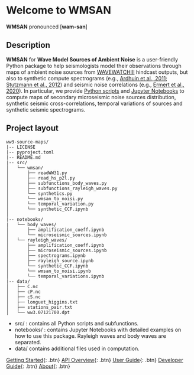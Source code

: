 # Welcome to WMSAN

**WMSAN** pronounced [**wam-san**]
## Description

**WMSAN** for **Wave Model Sources of Ambient Noise** is a user-friendly Python package to help seismologists model their observations through maps of ambient noise sources from [WAVEWATCHIII](https://www.weather.gov/sti/coastalact_ww3) hindcast outputs, but also to synthetic compute spectrograms (e.g., [Ardhuin et al., 2011](https://agupubs.onlinelibrary.wiley.com/doi/full/10.1029/2011JC006952); [Stutzmann et al., 2012](https://academic.oup.com/gji/article/191/2/707/644255)) and seismic noise correlations (e.g., [Ermert et al., 2020](https://se.copernicus.org/articles/11/1597/2020/)). In particular, we provide [Python scripts](api_overview/api_overview.md) and [Jupyter Notebooks](user_guide.md) to compute maps of secondary microseismic noise sources distribution, synthetic seismic cross-correlations, temporal variations of sources and synthetic seismic spectrograms.

## Project layout

    ww3-source-maps/
    |-- LICENSE
    |-- pyproject.toml
    |-- README.md
    |-- src/
    │   └── wmsan/
    │       ├── readWW31.py
    │       ├── read_hs_p2l.py
    │       ├── subfunctions_body_waves.py
    │       ├── subfunctions_rayleigh_waves.py
    │       └── synthetics.py
    │       └── wmsan_to_noisi.py
    │       └── temporal_variation.py
    │       └── synthetic_CCF.ipynb
    │
    |-- notebooks/
    |   └── body_waves/
    │       ├── amplification_coeff.ipynb
    │       └── microseismic_sources.ipynb 
    │   └── rayleigh_waves/
    │       ├── amplification_coeff.ipynb
    │       ├── microseismic_sources.ipynb
    │       ├── spectrograms.ipynb
    │       ├── rayleigh_source.ipynb
    │       └── synthetic_CCF.ipynb
    │       └── wmsan_to_noisi.ipynb
    │       └── temporal_variations.ipynb
    |-- data/
    │   ├── C.nc
    │   ├── cP.nc
    │   ├── cS.nc
    │   ├── longuet_higgins.txt
    │   ├── stations_pair.txt
    │   └── ww3.07121700.dpt

- src/ : contains all Python scripts and subfunctions.
- notebooks/ : contains Jupyter Notebooks with detailed examples on how to use this package. Rayleigh waves  and body waves are separated.
- data/ contains additional files used in computation.

[Getting Started](getting_started.md){: .btn}
[API Overview](api_overview/api_overview.md){: .btn}
[User Guide](user_guide.md){: .btn}
[Developer Guide](developer_guide.md){: .btn}
[About](about.md){: .btn}
